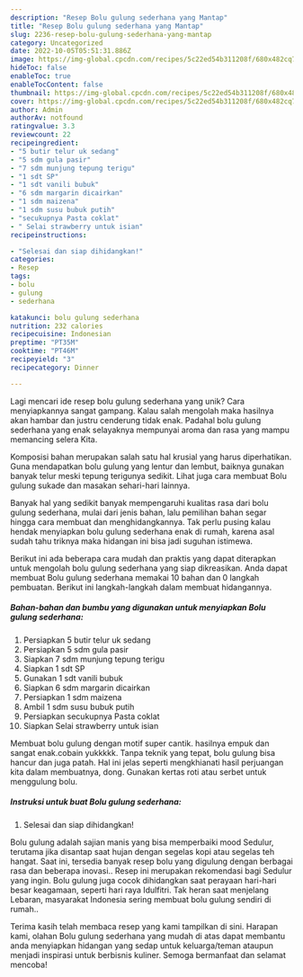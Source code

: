 ```yaml
---
description: "Resep Bolu gulung sederhana yang Mantap"
title: "Resep Bolu gulung sederhana yang Mantap"
slug: 2236-resep-bolu-gulung-sederhana-yang-mantap
category: Uncategorized
date: 2022-10-05T05:51:31.886Z
image: https://img-global.cpcdn.com/recipes/5c22ed54b311208f/680x482cq70/bolu-gulung-sederhana-foto-resep-utama.jpg
hideToc: false
enableToc: true
enableTocContent: false
thumbnail: https://img-global.cpcdn.com/recipes/5c22ed54b311208f/680x482cq70/bolu-gulung-sederhana-foto-resep-utama.jpg
cover: https://img-global.cpcdn.com/recipes/5c22ed54b311208f/680x482cq70/bolu-gulung-sederhana-foto-resep-utama.jpg
author: Admin
authorAv: notfound
ratingvalue: 3.3
reviewcount: 22
recipeingredient:
- "5 butir telur uk sedang"
- "5 sdm gula pasir"
- "7 sdm munjung tepung terigu"
- "1 sdt SP"
- "1 sdt vanili bubuk"
- "6 sdm margarin dicairkan"
- "1 sdm maizena"
- "1 sdm susu bubuk putih"
- "secukupnya Pasta coklat"
- " Selai strawberry untuk isian"
recipeinstructions:

- "Selesai dan siap dihidangkan!"
categories:
- Resep
tags:
- bolu
- gulung
- sederhana

katakunci: bolu gulung sederhana 
nutrition: 232 calories
recipecuisine: Indonesian
preptime: "PT35M"
cooktime: "PT46M"
recipeyield: "3"
recipecategory: Dinner

---
```





Lagi mencari ide resep bolu gulung sederhana yang unik? Cara menyiapkannya sangat gampang. Kalau salah mengolah maka hasilnya akan hambar dan justru cenderung tidak enak. Padahal bolu gulung sederhana yang enak selayaknya mempunyai aroma dan rasa yang mampu memancing selera Kita.





Komposisi bahan merupakan salah satu hal krusial yang harus diperhatikan. Guna mendapatkan bolu gulung yang lentur dan lembut, baiknya gunakan banyak telur meski tepung terigunya sedikit. Lihat juga cara membuat Bolu gulung sukade dan masakan sehari-hari lainnya.

Banyak hal yang sedikit banyak mempengaruhi kualitas rasa dari bolu gulung sederhana, mulai dari jenis bahan, lalu pemilihan bahan segar hingga cara membuat dan menghidangkannya. Tak perlu pusing kalau hendak menyiapkan bolu gulung sederhana enak di rumah, karena asal sudah tahu triknya maka hidangan ini bisa jadi suguhan istimewa.






Berikut ini ada beberapa cara mudah dan praktis yang dapat diterapkan untuk mengolah bolu gulung sederhana yang siap dikreasikan. Anda dapat membuat Bolu gulung sederhana memakai 10 bahan dan 0 langkah pembuatan. Berikut ini langkah-langkah dalam membuat hidangannya.

<!--inarticleads1-->

##### Bahan-bahan dan bumbu yang digunakan untuk menyiapkan Bolu gulung sederhana:

1. Persiapkan 5 butir telur uk sedang
1. Persiapkan 5 sdm gula pasir
1. Siapkan 7 sdm munjung tepung terigu
1. Siapkan 1 sdt SP
1. Gunakan 1 sdt vanili bubuk
1. Siapkan 6 sdm margarin dicairkan
1. Persiapkan 1 sdm maizena
1. Ambil 1 sdm susu bubuk putih
1. Persiapkan secukupnya Pasta coklat
1. Siapkan  Selai strawberry untuk isian


Membuat bolu gulung dengan motif super cantik. hasilnya empuk dan sangat enak.cobain yukkkkk. Tanpa teknik yang tepat, bolu gulung bisa hancur dan juga patah. Hal ini jelas seperti mengkhianati hasil perjuangan kita dalam membuatnya, dong. Gunakan kertas roti atau serbet untuk menggulung bolu. 

<!--inarticleads2-->

##### Instruksi untuk buat Bolu gulung sederhana:


1. Selesai dan siap dihidangkan!

Bolu gulung adalah sajian manis yang bisa memperbaiki mood Sedulur, terutama jika disantap saat hujan dengan segelas kopi atau segelas teh hangat. Saat ini, tersedia banyak resep bolu yang digulung dengan berbagai rasa dan beberapa inovasi.. Resep ini merupakan rekomendasi bagi Sedulur yang ingin. Bolu gulung juga cocok dihidangkan saat perayaan hari-hari besar keagamaan, seperti hari raya Idulfitri. Tak heran saat menjelang Lebaran, masyarakat Indonesia sering membuat bolu gulung sendiri di rumah.. 

Terima kasih telah membaca resep yang kami tampilkan di sini. Harapan kami, olahan Bolu gulung sederhana yang mudah di atas dapat membantu anda menyiapkan hidangan yang sedap untuk keluarga/teman ataupun menjadi inspirasi untuk berbisnis kuliner. Semoga bermanfaat dan selamat mencoba!
